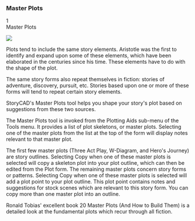 ### Master Plots ###
1 <br/>
Master Plots <br/>

![](Tools-Master-Plots.png)

Plots tend to include the same story elements.  Aristotle was the first to identify and expand upon some of these elements, which have been elaborated in the centuries since his time.  These elements have to do with the shape of the plot. <br/>

The same story forms also repeat themselves in fiction: stories of adventure, discovery, pursuit, etc.  Stories based upon one or more of these forms will tend to repeat certain story elements. <br/>

StoryCAD's Master Plots tool helps you shape your story's plot based on suggestions from these two sources. <br/>

The Master Plots tool is invoked from the Plotting Aids sub-menu of the Tools menu.  It provides a list of plot skeletons, or master plots.  Selecting one of the master plots from the list at the top of the form will display  notes relevant to that master plot.  <br/>

The first few master plots (Three Act Play, W-Diagram,  and Hero's Journey) are story outlines.  Selecting Copy when one of these master plots is selected will copy a skeleton plot into your plot outline, which can then be edited from the Plot form. The remaining master plots concern story forms or patterns.  Selecting Copy when one of these master plots is selected will add a plot point to your  plot outline.  This plot point contains notes and suggestions for stock scenes which are relevant to this story form.  You can copy more than one master plot into an outline. <br/>

Ronald Tobias' excellent book 20 Master Plots (And How to Build Them) is a detailed look at the fundamental plots which recur through all fiction. <br/>



